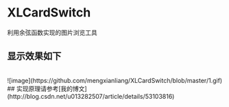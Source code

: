 # XLCardSwitch
利用余弦函数实现的图片浏览工具
 <br>
## 显示效果如下
 <br>
 ![image](https://github.com/mengxianliang/XLCardSwitch/blob/master/1.gif)
<br>
## 实现原理请参考[我的博文](http://blog.csdn.net/u013282507/article/details/53103816)
